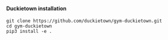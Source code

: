 #### Duckietown installation

```
git clone https://github.com/duckietown/gym-duckietown.git
cd gym-duckietown
pip3 install -e .
```
